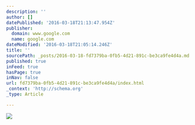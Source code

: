 ```yaml
---
description: ''
author: []
datePublished: '2016-03-18T21:13:47.954Z'
publisher:
  domain: www.google.com
  name: google.com
dateModified: '2016-03-18T21:05:14.246Z'
title: ''
sourcePath: _posts/2016-03-18-fd7379ba-0fb5-4d21-891c-be3ca9fe4d4a.md
published: true
inFeed: true
hasPage: true
inNav: false
url: fd7379ba-0fb5-4d21-891c-be3ca9fe4d4a/index.html
_context: 'http://schema.org'
_type: Article

---
```

![](http://www.sbclife.net/Articles/2013/12/images/sla5c.jpg)